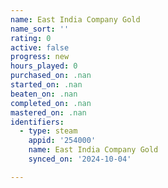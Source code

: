 ```yaml
---
name: East India Company Gold
name_sort: ''
rating: 0
active: false
progress: new
hours_played: 0
purchased_on: .nan
started_on: .nan
beaten_on: .nan
completed_on: .nan
mastered_on: .nan
identifiers:
  - type: steam
    appid: '254000'
    name: East India Company Gold
    synced_on: '2024-10-04'

---
```

